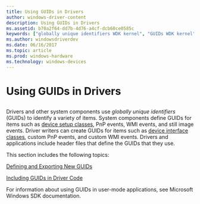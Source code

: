 ```yaml
---
title: Using GUIDs in Drivers
author: windows-driver-content
description: Using GUIDs in Drivers
ms.assetid: b70a2f64-dd7b-4d76-a4cf-dcb60ce0585c
keywords: ["globally unique identifiers WDK kernel", "GUIDs WDK kernel", "identifiers WDK GUIDs", "header files WDK GUIDs", "kernel-mode drivers WDK , GUIDs"]
ms.author: windowsdriverdev
ms.date: 06/16/2017
ms.topic: article
ms.prod: windows-hardware
ms.technology: windows-devices
---
```


# Using GUIDs in Drivers


## <a href="" id="ddk-using-guids-in-drivers-kg"></a>


Drivers and other system components use *globally unique identifiers* (GUIDs) to identify a variety of items. System components define GUIDs for items such as [device setup classes](https://msdn.microsoft.com/library/windows/hardware/ff541509), PnP events, WMI events, and still image events. Driver writers can create GUIDs for items such as [device interface classes](https://msdn.microsoft.com/library/windows/hardware/ff541339), custom PnP events, and custom WMI events. Drivers and applications include header files that define the GUIDs that they use.

This section includes the following topics:

[Defining and Exporting New GUIDs](defining-and-exporting-new-guids.md)

[Including GUIDs in Driver Code](including-guids-in-driver-code.md)

For information about using GUIDs in user-mode applications, see Microsoft Windows SDK documentation.

 

 




